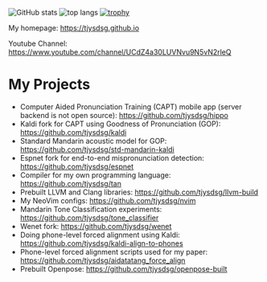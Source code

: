 ![GitHub stats](https://github-readme-stats-or6z7f3mi-tjy.vercel.app/api?username=tjysdsg&count_private=true&show_icons=true&include_all_commits=true)
![top langs](https://github-readme-stats-or6z7f3mi-tjy.vercel.app/api/top-langs/?username=tjysdsg&show_icons=true&theme=solarized-light&layout=compact&langs_count=10&hide=html,jupyter%20notebook)
[![trophy](https://github-profile-trophy.vercel.app/?username=tjysdsg)](https://github.com/ryo-ma/github-profile-trophy)

My homepage: https://tjysdsg.github.io

Youtube Channel: https://www.youtube.com/channel/UCdZ4a30LUVNvu9N5vN2rleQ

# My Projects

- Computer Aided Pronunciation Training (CAPT) mobile app (server backend is not open source): https://github.com/tjysdsg/hippo
- Kaldi fork for CAPT using Goodness of Pronunciation (GOP): https://github.com/tjysdsg/kaldi
- Standard Mandarin acoustic model for GOP: https://github.com/tjysdsg/std-mandarin-kaldi
- Espnet fork for end-to-end mispronunciation detection: https://github.com/tjysdsg/espnet
- Compiler for my own programming language: https://github.com/tjysdsg/tan
- Prebuilt LLVM and Clang libraries: https://github.com/tjysdsg/llvm-build
- My NeoVim configs: https://github.com/tjysdsg/nvim
- Mandarin Tone Classification experiments: https://github.com/tjysdsg/tone_classifier
- Wenet fork: https://github.com/tjysdsg/wenet
- Doing phone-level forced alignment using Kaldi: https://github.com/tjysdsg/kaldi-align-to-phones
- Phone-level forced alignment scripts used for my paper: https://github.com/tjysdsg/aidatatang_force_align
- Prebuilt Openpose: https://github.com/tjysdsg/openpose-built
